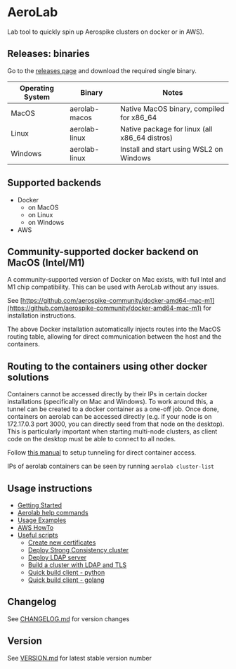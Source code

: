 # AeroLab

Lab tool to quickly spin up Aerospike clusters on docker or in AWS).

## Releases: binaries

Go to the [releases page](https://github.com/citrusleaf/aerolab/releases) and download the required single binary.

Operating System | Binary | Notes
--- | --- | ---
MacOS | aerolab-macos | Native MacOS binary, compiled for x86_64
Linux | aerolab-linux | Native package for linux (all x86_64 distros)
Windows | aerolab-linux | Install and start using WSL2 on Windows

## Supported backends

* Docker
  * on MacOS
  * on Linux
  * on Windows
* AWS

## Community-supported docker backend on MacOS (Intel/M1)

A community-supported version of Docker on Mac exists, with full Intel and M1 chip compatibility. This can be used with AeroLab without any issues.

See [https://github.com/aerospike-community/docker-amd64-mac-m1](https://github.com/aerospike-community/docker-amd64-mac-m1) for installation instructions.

The above Docker installation automatically injects routes into the MacOS routing table, allowing for direct communication between the host and the containers.

## Routing to the containers using other docker solutions

Containers cannot be accessed directly by their IPs in certain docker installations (specifically on Mac and Windows). To work around this, a tunnel can be created to a docker container as a one-off job. Once done, containers on aerolab can be accessed directly (e.g. if your node is on 172.17.0.3 port 3000, you can directly seed from that node on the desktop). This is particularly important when starting multi-node clusters, as client code on the desktop must be able to connect to all nodes.

Follow [this manual](tunnel-container-openvpn/README.md) to setup tunneling for direct container access.

IPs of aerolab containers can be seen by running `aerolab cluster-list`

## Usage instructions

* [Getting Started](docs/GETTING_STARTED.md)
* [Aerolab help commands](docs/USING_HELP.md)
* [Usage Examples](docs/usage/README.md)
* [AWS HowTo](docs/aws/README.md)
* [Useful scripts](scripts/README.md)
  * [Create new certificates](scripts/CERTS.md)
  * [Deploy Strong Consistency cluster](scripts/STRONG.md)
  * [Deploy LDAP server](scripts/aerolab-ldap/README.md)
  * [Build a cluster with LDAP and TLS](scripts/aerolab-buildenv/README.md)
  * [Quick build client - python](scripts/aerolab-pythonclient/README.md)
  * [Quick build client - golang](scripts/aerolab-goclient/README.md)

## Changelog

See [CHANGELOG.md](CHANGELOG.md) for version changes

## Version

See [VERSION.md](VERSION.md) for latest stable version number
